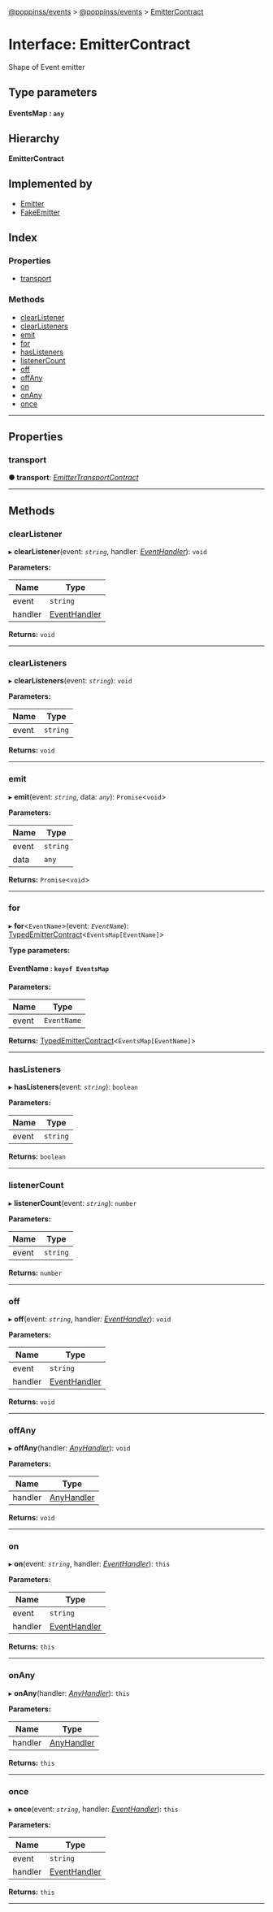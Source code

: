 [@poppinss/events](../README.md) > [@poppinss/events](../modules/_poppinss_events.md) > [EmitterContract](../interfaces/_poppinss_events.emittercontract.md)

# Interface: EmitterContract

Shape of Event emitter

## Type parameters
#### EventsMap :  `any`
## Hierarchy

**EmitterContract**

## Implemented by

* [Emitter](../classes/_poppinss_events.emitter.md)
* [FakeEmitter](../classes/_poppinss_events.fakeemitter.md)

## Index

### Properties

* [transport](_poppinss_events.emittercontract.md#transport)

### Methods

* [clearListener](_poppinss_events.emittercontract.md#clearlistener)
* [clearListeners](_poppinss_events.emittercontract.md#clearlisteners)
* [emit](_poppinss_events.emittercontract.md#emit)
* [for](_poppinss_events.emittercontract.md#for)
* [hasListeners](_poppinss_events.emittercontract.md#haslisteners)
* [listenerCount](_poppinss_events.emittercontract.md#listenercount)
* [off](_poppinss_events.emittercontract.md#off)
* [offAny](_poppinss_events.emittercontract.md#offany)
* [on](_poppinss_events.emittercontract.md#on)
* [onAny](_poppinss_events.emittercontract.md#onany)
* [once](_poppinss_events.emittercontract.md#once)

---

## Properties

<a id="transport"></a>

###  transport

**● transport**: *[EmitterTransportContract](_poppinss_events.emittertransportcontract.md)*

___

## Methods

<a id="clearlistener"></a>

###  clearListener

▸ **clearListener**(event: *`string`*, handler: *[EventHandler](../modules/_poppinss_events.md#eventhandler)*): `void`

**Parameters:**

| Name | Type |
| ------ | ------ |
| event | `string` |
| handler | [EventHandler](../modules/_poppinss_events.md#eventhandler) |

**Returns:** `void`

___
<a id="clearlisteners"></a>

###  clearListeners

▸ **clearListeners**(event: *`string`*): `void`

**Parameters:**

| Name | Type |
| ------ | ------ |
| event | `string` |

**Returns:** `void`

___
<a id="emit"></a>

###  emit

▸ **emit**(event: *`string`*, data: *`any`*): `Promise`<`void`>

**Parameters:**

| Name | Type |
| ------ | ------ |
| event | `string` |
| data | `any` |

**Returns:** `Promise`<`void`>

___
<a id="for"></a>

###  for

▸ **for**<`EventName`>(event: *`EventName`*): [TypedEmitterContract](_poppinss_events.typedemittercontract.md)<`EventsMap[EventName]`>

**Type parameters:**

#### EventName :  `keyof EventsMap`
**Parameters:**

| Name | Type |
| ------ | ------ |
| event | `EventName` |

**Returns:** [TypedEmitterContract](_poppinss_events.typedemittercontract.md)<`EventsMap[EventName]`>

___
<a id="haslisteners"></a>

###  hasListeners

▸ **hasListeners**(event: *`string`*): `boolean`

**Parameters:**

| Name | Type |
| ------ | ------ |
| event | `string` |

**Returns:** `boolean`

___
<a id="listenercount"></a>

###  listenerCount

▸ **listenerCount**(event: *`string`*): `number`

**Parameters:**

| Name | Type |
| ------ | ------ |
| event | `string` |

**Returns:** `number`

___
<a id="off"></a>

###  off

▸ **off**(event: *`string`*, handler: *[EventHandler](../modules/_poppinss_events.md#eventhandler)*): `void`

**Parameters:**

| Name | Type |
| ------ | ------ |
| event | `string` |
| handler | [EventHandler](../modules/_poppinss_events.md#eventhandler) |

**Returns:** `void`

___
<a id="offany"></a>

###  offAny

▸ **offAny**(handler: *[AnyHandler](../modules/_poppinss_events.md#anyhandler)*): `void`

**Parameters:**

| Name | Type |
| ------ | ------ |
| handler | [AnyHandler](../modules/_poppinss_events.md#anyhandler) |

**Returns:** `void`

___
<a id="on"></a>

###  on

▸ **on**(event: *`string`*, handler: *[EventHandler](../modules/_poppinss_events.md#eventhandler)*): `this`

**Parameters:**

| Name | Type |
| ------ | ------ |
| event | `string` |
| handler | [EventHandler](../modules/_poppinss_events.md#eventhandler) |

**Returns:** `this`

___
<a id="onany"></a>

###  onAny

▸ **onAny**(handler: *[AnyHandler](../modules/_poppinss_events.md#anyhandler)*): `this`

**Parameters:**

| Name | Type |
| ------ | ------ |
| handler | [AnyHandler](../modules/_poppinss_events.md#anyhandler) |

**Returns:** `this`

___
<a id="once"></a>

###  once

▸ **once**(event: *`string`*, handler: *[EventHandler](../modules/_poppinss_events.md#eventhandler)*): `this`

**Parameters:**

| Name | Type |
| ------ | ------ |
| event | `string` |
| handler | [EventHandler](../modules/_poppinss_events.md#eventhandler) |

**Returns:** `this`

___

